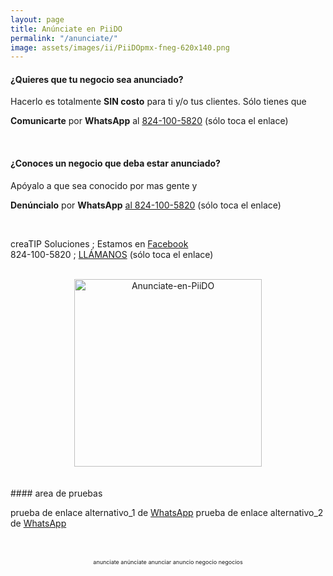 ```yaml
---
layout: page
title: Anúnciate en PiiDO
permalink: "/anunciate/"
image: assets/images/ii/PiiDOpmx-fneg-620x140.png
---
```


#### ¿Quieres que tu negocio sea anunciado?

Hacerlo es totalmente <b>SIN costo</b> para ti y/o tus clientes. Sólo tienes que

**Comunicarte** por <b>WhatsApp</b> al [824-100-5820][WA1] (sólo toca el enlace)

<br />

#### ¿Conoces un negocio que deba estar anunciado?

Apóyalo a que sea conocido por mas gente y 

**Denúncialo** por <b>WhatsApp</b> [al 824-100-5820][WA2] (sólo toca el enlace)

<br />

creaTIP Soluciones ; Estamos en [Facebook][FB]
<br />
824-100-5820 ; [LLÁMANOS][Tel1] (sólo toca el enlace)

<br />


[FB]: https://www.facebook.com/creaTipSolucionesSH/

[Tel1]: tel:+528241005820

[WA1]: https://wa.me/528241005820?text=Hola,%20me%20quiero%20anunciar
[WA2]: https://wa.me/528241005820?text=Hola,%20conozco%20éste%20negocio

[WA3]: https://api.whatsapp.com/send/?phone=528241005820&text=Hola%2C+me+quiero+anunciar&type=phone_number&app_absent=1
[WA4]: https://web.whatsapp.com/send?phone=528241005820&text=Hola%2C+me+quiero+anunciar&type=phone_number&app_absent=1


<!-- ===== 2da IMAGEN ===== --> 
<center>
    <img src="{{ site.baseurl }}/assets/images/ii/un-concepto-de.png" alt="Anunciate-en-PiiDO" style="height: 300px;"/>
</center>

<br />


<br />
#### area de pruebas

prueba de enlace alternativo_1 de [WhatsApp][WA3]
prueba de enlace alternativo_2 de [WhatsApp][WA4]

<br />


<!-- Disclaimer & palabras clave
================================================== -->
<center>
	<span style="font-size: small; color: maroon;">
	<!-- AVISO -->
	</span>
</center><br />

<center>
	<span style="font-size: xx-small;">
		<!--Palabras Clave-->anunciate anúnciate anunciar anuncio negocio negocios
	</span>
</center>


